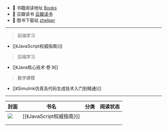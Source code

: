 * :notebook: 书籍阅读地址 [Books](https://awesome-programming-books.github.io/)
* :notebook: 豆瓣读书  [豆瓣读书](https://book.douban.com/)
* :notebook: 图书下载站 [zhelper](https://docs.zhelper.net/search/)
	
---
> 前端学习    
*  [[《JavaScript权威指南》]]

> 后端学习
*  [[《Java核心技术·卷 I》]]


> 数学建模
* [[《Simulink仿真及代码生成技术入门到精通》]]


---


| 封面                                                               | 书名                       | 分类 | 阅读状态 |
| ------------------------------------------------------------------ | -------------------------- | ---- | -------- |
| ![](https://img1.doubanio.com/view/subject/s/public/s33861377.jpg) | [[《JavaScript权威指南》]] |      |          |
|                                                                    |                            |      |          |
|                                                                    |                            |      |          |


